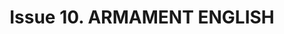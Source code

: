 ---
layout: product
title: "Issue 10. ARMAMENT  ENGLISH"
price: "1300" 
desc: "Časopis"
img_path: "/assets/img/A.MIG-5210.webp"
brand: "AMMO"
available: true
special_offer: false
new: false
soon: false
cat: "090000"
subcat: "090100"
subsubcat: "090101"
sifra: "A.MIG-5210"
popular: true
spec: false
---